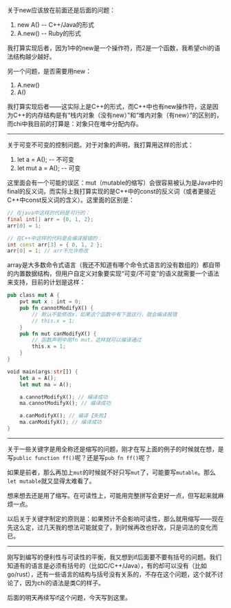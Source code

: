 关于new应该放在前面还是后面的问题：

1. new A() -- C++/Java的形式
2. A.new() -- Ruby的形式

我打算实现后者，因为1中的new是一个操作符，而2是一个函数，我希望chi的语法结构越少越好。

另一个问题，是否需要用new：

1. A.new()
2. A()

我打算实现后者——这实际上是C++的形式，而C++中也有new操作符，这是因为C++的内存结构是有“栈内对象（没有new）”和“堆内对象（有new）”的区别的，而chi中我目前的打算是：对象只在堆中分配内存。

---

关于可变不可变的控制问题。对于对象的声明，我打算用这样的形式：

1. let a = A(); -- 不可变
2. let mut a = A(); -- 可变

这里面会有一个可能的误区：mut（mutable的缩写）会很容易被认为是Java中的final的反义词，而实际上我打算实现的是C++中的const的反义词（或者更接近C++中const反义词的含义）。这里面的区别是：

```java
// 在java中这样的代码是可行的：
final int[] arr = {0, 1, 2};
arr[0] = 1;
```

```c++
// 在C++中这样的代码是会编译报错的：
int const arr[3] = { 0, 1, 2 };
arr[0] = 1; // arr不允许修改
```

array是大多数命令式语言（我还不知道有哪个命令式语言的没有数组的）都自带的内置数据结构，但用户自定义对象要实现“可变/不可变”的语义就需要一个语法来支持，目前的计划是这样：

```rust
pub class mut A {
    pvt mut x : int = 0;
    pub fn cannotModifyX() {
        // 默认不能修改x，如果这个函数中有下面这行，就会编译报错
        // this.x = 1;
    }
    pub fn mut canModifyX() {
        // 函数声明中用fn mut，这样就可以编译通过
        this.x = 1;
    }
}

void main(args:str[]) {
    let a = A();
    let mut ma = A();

    a.cannotModifyX(); // 编译成功
    ma.cannotModifyX(); // 编译成功

    a.canModifyX(); // 编译【失败】
    ma.canModifyX(); // 编译成功
}
```

---

关于一些关键字是用全称还是缩写的问题，刚才在写上面的例子的时候就在想，是写```public function ff()```呢？还是写```pub fn ff()```呢？

如果是前者，那么再加上```mut```的时候就不好只写```mut```了，可能要写```mutable```。那么```let mutable```就又显得太难看了。

想来想去还是用了缩写。在可读性上，可能用完整拼写会更好一点，但写起来就麻烦一点。

以后关于关键字制定的原则是：如果预计不会影响可读性，那么就用缩写——现在先这么定，过几天我的想法可能就变了，到时候再改也好改，只是词法的变化而已。

---

刚写到编写的便利性与可读性的平衡，我又想到if后面要不要有括号的问题。我们知道有的语言是必须有括号的（比如C/C++/Java），有的却可以没有（比如go/rust），还有一些语言的结构与括号没有关系的，不存在这个问题，这个就不讨论了，因为chi的语法是类C的样子。

后面的明天再续写if这个问题，今天写到这里。